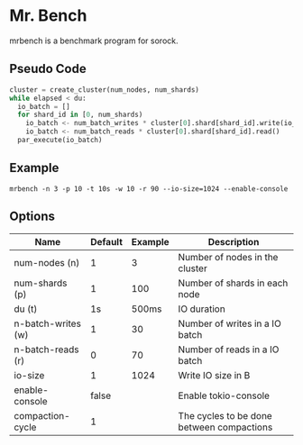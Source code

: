 # Mr. Bench

mrbench is a benchmark program for sorock.

## Pseudo Code

```python
cluster = create_cluster(num_nodes, num_shards)
while elapsed < du:
  io_batch = []
  for shard_id in [0, num_shards)
    io_batch <- num_batch_writes * cluster[0].shard[shard_id].write(io_size)
    io_batch <- num_batch_reads * cluster[0].shard[shard_id].read()
  par_execute(io_batch)
```

## Example

`mrbench -n 3 -p 10 -t 10s -w 10 -r 90 --io-size=1024 --enable-console`

## Options

| Name | Default | Example | Description |
| - | - | - | - | 
| num-nodes (n) | 1 | 3 | Number of nodes in the cluster |
| num-shards (p)  | 1 | 100 | Number of shards in each node |
| du (t) | 1s | 500ms | IO duration |
| n-batch-writes (w) | 1 | 30 | Number of writes in a IO batch |
| n-batch-reads (r) | 0 | 70 | Number of reads in a IO batch |
| io-size | 1 | 1024 | Write IO size in B |
| enable-console | false | | Enable tokio-console |
| compaction-cycle | 1 | | The cycles to be done between compactions |